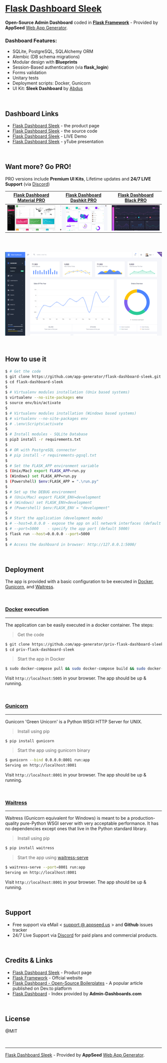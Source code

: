 # [Flask Dashboard Sleek](https://appseed.us/admin-dashboards/flask-dashboard-sleek)

**Open-Source Admin Dashboard** coded in **[Flask Framework](https://palletsprojects.com/p/flask/)** - Provided by **AppSeed** [Web App Generator](https://appseed.us/app-generator).

### Dashboard Features:

- SQLite, PostgreSQL, SQLAlchemy ORM
- Alembic (DB schema migrations)
- Modular design with **Blueprints**
- Session-Based authentication (via **flask_login**)
- Forms validation
- Unitary tests
- Deployment scripts: Docker, Gunicorn
- UI Kit: **Sleek Dashboard** by [Abdus](http://www.iamabdus.com/)

<br />

## Dashboard Links

- [Flask Dashboard Sleek](https://appseed.us/admin-dashboards/flask-dashboard-sleek) - the product page
- [Flask Dashboard Sleek](https://docs.appseed.us/admin-dashboards/flask-dashboard-sleek/) - the source code
- [Flask Dashboard Sleek](https://flask-dashboard-sleek.appseed.us/login) - LIVE Demo
- [Flask Dashboard Sleek](https://www.youtube.com/watch?v=JKSNcLhkMrI) - yTube presentation

<br />

## Want more? Go PRO!

PRO versions include **Premium UI Kits**, Lifetime updates and **24/7 LIVE Support** (via [Discord](https://discord.gg/fZC6hup))

| [Flask Dashboard Material PRO](https://appseed.us/admin-dashboards/flask-dashboard-material-pro) | [Flask Dashboard Dashkit PRO](https://appseed.us/admin-dashboards/flask-dashboard-dashkit-pro) | [Flask Dashboard Black PRO](https://appseed.us/admin-dashboards/flask-dashboard-black-pro) |
| --- | --- | --- |
| [![Flask Dashboard Material PRO](https://raw.githubusercontent.com/app-generator/static/master/products/flask-dashboard-material-pro-screen.png)](https://appseed.us/admin-dashboards/flask-dashboard-material-pro)  | [![Flask Dashboard Dashkit PRO](https://raw.githubusercontent.com/app-generator/static/master/products/flask-dashboard-dashkit-pro-screen.png)](https://appseed.us/admin-dashboards/flask-dashboard-dashkit-pro) | [![Flask Dashboard Black PRO](https://raw.githubusercontent.com/app-generator/static/master/products/flask-dashboard-black-pro-screen.png)](https://appseed.us/admin-dashboards/flask-dashboard-black-pro)

<br />
<br />

![Flask Dashboard Paper Pro - Gif animated intro.](https://raw.githubusercontent.com/app-generator/static/master/products/flask-dashboard-sleek-screen.png)

<br />

## How to use it

```bash
$ # Get the code
$ git clone https://github.com/app-generator/flask-dashboard-sleek.git
$ cd flask-dashboard-sleek
$
$ # Virtualenv modules installation (Unix based systems)
$ virtualenv --no-site-packages env
$ source env/bin/activate
$
$ # Virtualenv modules installation (Windows based systems)
$ # virtualenv --no-site-packages env
$ # .\env\Scripts\activate
$
$ # Install modules - SQLite Database
$ pip3 install -r requirements.txt
$
$ # OR with PostgreSQL connector
$ # pip install -r requirements-pgsql.txt
$
$ # Set the FLASK_APP environment variable
$ (Unix/Mac) export FLASK_APP=run.py
$ (Windows) set FLASK_APP=run.py
$ (Powershell) $env:FLASK_APP = ".\run.py"
$
$ # Set up the DEBUG environment
$ # (Unix/Mac) export FLASK_ENV=development
$ # (Windows) set FLASK_ENV=development
$ # (Powershell) $env:FLASK_ENV = "development"
$
$ # Start the application (development mode)
$ # --host=0.0.0.0 - expose the app on all network interfaces (default 127.0.0.1)
$ # --port=5000    - specify the app port (default 5000)  
$ flask run --host=0.0.0.0 --port=5000
$
$ # Access the dashboard in browser: http://127.0.0.1:5000/
```

<br />

## Deployment

The app is provided with a basic configuration to be executed in [Docker](https://www.docker.com/), [Gunicorn](https://gunicorn.org/), and [Waitress](https://docs.pylonsproject.org/projects/waitress/en/stable/).

<br />

### [Docker](https://www.docker.com/) execution
---

The application can be easily executed in a docker container. The steps:

> Get the code

```bash
$ git clone https://github.com/app-generator/priv-flask-dashboard-sleek.git
$ cd priv-flask-dashboard-sleek
```

> Start the app in Docker

```bash
$ sudo docker-compose pull && sudo docker-compose build && sudo docker-compose up -d
```

Visit `http://localhost:5005` in your browser. The app should be up & running. 

<br />

### [Gunicorn](https://gunicorn.org/)
---

Gunicorn 'Green Unicorn' is a Python WSGI HTTP Server for UNIX.

> Install using pip

```bash
$ pip install gunicorn
```
> Start the app using gunicorn binary

```bash
$ gunicorn --bind 0.0.0.0:8001 run:app
Serving on http://localhost:8001
```

Visit `http://localhost:8001` in your browser. The app should be up & running.


<br />

### [Waitress](https://docs.pylonsproject.org/projects/waitress/en/stable/)
---

Waitress (Gunicorn equivalent for Windows) is meant to be a production-quality pure-Python WSGI server with very acceptable performance. It has no dependencies except ones that live in the Python standard library.

> Install using pip

```bash
$ pip install waitress
```
> Start the app using [waitress-serve](https://docs.pylonsproject.org/projects/waitress/en/stable/runner.html)

```bash
$ waitress-serve --port=8001 run:app
Serving on http://localhost:8001
```

Visit `http://localhost:8001` in your browser. The app should be up & running.

<br />

## Support

- Free support via eMail < [support @ appseed.us](https://appseed.us/support) > and **Github** issues tracker
- 24/7 Live Support via [Discord](https://discord.gg/fZC6hup) for paid plans and commercial products.

<br />

## Credits & Links

- [Flask Dashboard Sleek](https://appseed.us/admin-dashboards/flask-dashboard-sleek) - Product page
- [Flask Framework](https://www.palletsprojects.com/p/flask/) - Offcial website
- [Flask Dashboard - Open-Source Boilerplates](https://dev.to/sm0ke/flask-dashboard-open-source-boilerplates-dkg) - A popular article published on Dev.to platform
- [Flask Dashboard](https://admin-dashboards.com/tags/flask-dashboard) - Index provided by **Admin-Dashboards.com**

<br />

## License

@MIT

<br />

---
[Flask Dashboard Sleek](https://appseed.us/admin-dashboards/flask-dashboard-sleek) - Provided by **AppSeed** [Web App Generator](https://appseed.us/app-generator).

